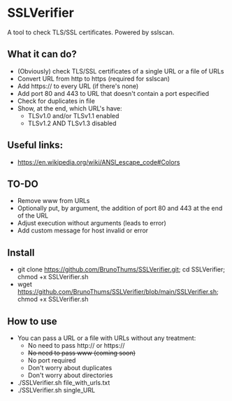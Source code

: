 # SSLVerifier
A tool to check TLS/SSL certificates. Powered by sslscan.

## What it can do?
- (Obviously) check TLS/SSL certificates of a single URL or a file of URLs
- Convert URL from http to https (required for sslscan)
- Add https:// to every URL (if there's none)
- Add port 80 and 443 to URL that doesn't contain a port especified
- Check for duplicates in file
- Show, at the end, which URL's have:
  - TLSv1.0 and/or TLSv1.1 enabled
  - TLSv1.2 AND TLSv1.3 disabled

## Useful links:
- https://en.wikipedia.org/wiki/ANSI_escape_code#Colors

## TO-DO
- Remove www from URLs
- Optionally put, by argument, the addition of port 80 and 443 at the end of the URL
- Adjust execution without arguments (leads to error)
- Add custom message for host invalid or error

## Install
- git clone https://github.com/BrunoThums/SSLVerifier.git; cd SSLVerifier; chmod +x SSLVerifier.sh
- wget https://github.com/BrunoThums/SSLVerifier/blob/main/SSLVerifier.sh; chmod +x SSLVerifier.sh

## How to use
- You can pass a URL or a file with URLs without any treatment:
  - No need to pass http:// or https://
  - ~~No need to pass www (coming soon)~~
  - No port required
  - Don't worry about duplicates
  - Don't worry about directories
- ./SSLVerifier.sh file_with_urls.txt
- ./SSLVerifier.sh single_URL
